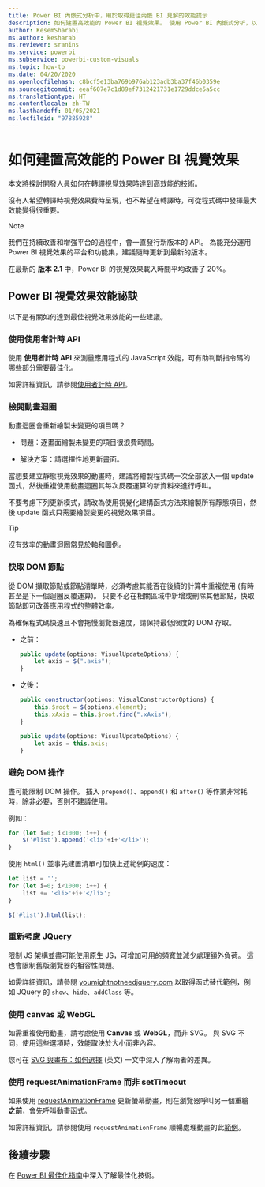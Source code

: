 ```yaml
---
title: Power BI 內嵌式分析中，用於取得更佳內嵌 BI 見解的效能提示
description: 如何建置高效能的 Power BI 視覺效果。 使用 Power BI 內嵌式分析，以便取得更佳的內嵌 BI 見解。
author: KesemSharabi
ms.author: kesharab
ms.reviewer: sranins
ms.service: powerbi
ms.subservice: powerbi-custom-visuals
ms.topic: how-to
ms.date: 04/20/2020
ms.openlocfilehash: c8bcf5e13ba769b976ab123adb3ba37f46b0359e
ms.sourcegitcommit: eeaf607e7c1d89ef7312421731e1729ddce5a5cc
ms.translationtype: HT
ms.contentlocale: zh-TW
ms.lasthandoff: 01/05/2021
ms.locfileid: "97885928"
---
```

# <a name="how-to-build-a-high-performance-power-bi-visual"></a>如何建置高效能的 Power BI 視覺效果
本文將探討開發人員如何在轉譯視覺效果時達到高效能的技術。 

沒有人希望轉譯時視覺效果費時呈現，也不希望在轉譯時，可從程式碼中發揮最大效能變得很重要。 

> [!NOTE]
> 我們在持續改善和增強平台的過程中，會一直發行新版本的 API。 為能充分運用 Power BI 視覺效果的平台和功能集，建議隨時更新到最新的版本。
>
> 在最新的 **版本 2.1** 中，Power BI 的視覺效果載入時間平均改善了 20%。

## <a name="power-bi-visual-performance-tips"></a>Power BI 視覺效果效能祕訣
以下是有關如何達到最佳視覺效果效能的一些建議。 

### <a name="use-user-timing-api"></a>使用使用者計時 API
使用 **使用者計時 API** 來測量應用程式的 JavaScript 效能，可有助判斷指令碼的哪些部分需要最佳化。

如需詳細資訊，請參閱[使用者計時 API](https://msdn.microsoft.com/library/hh772738(v=vs.85).aspx)。

### <a name="review-animation-loops"></a>檢閱動畫迴圈
動畫迴圈會重新繪製未變更的項目嗎？ 

 - 問題：逐畫面繪製未變更的項目很浪費時間。

 - 解決方案：請選擇性地更新畫面。 
 
當想要建立靜態視覺效果的動畫時，建議將繪製程式碼一次全部放入一個 update 函式，然後重複使用動畫迴圈其每次反覆運算的新資料來進行呼叫。

不要考慮下列更新模式，請改為使用視覺化建構函式方法來繪製所有靜態項目，然後 update 函式只需要繪製變更的視覺效果項目。 

   > [!TIP]
   > 沒有效率的動畫迴圈常見於軸和圖例。

### <a name="cache-dom-nodes"></a>快取 DOM 節點 
從 DOM 擷取節點或節點清單時，必須考慮其能否在後續的計算中重複使用 (有時甚至是下一個迴圈反覆運算)。 只要不必在相關區域中新增或刪除其他節點，快取節點即可改善應用程式的整體效率。

為確保程式碼快速且不會拖慢瀏覽器速度，請保持最低限度的 DOM 存取。 

- 之前： 

   ```javascript
   public update(options: VisualUpdateOptions) { 
       let axis = $(".axis"); 
   }
   ```

- 之後： 

   ```javascript
   public constructor(options: VisualConstructorOptions) { 
       this.$root = $(options.element); 
       this.xAxis = this.$root.find(".xAxis"); 
   } 
 
   public update(options: VisualUpdateOptions) { 
       let axis = this.axis; 
   }
   ```

### <a name="avoid-dom-manipulation"></a>避免 DOM 操作 
盡可能限制 DOM 操作。  插入 `prepend()`、`append()` 和 `after()` 等作業非常耗時，除非必要，否則不建議使用。

例如：

  ```javascript
  for (let i=0; i<1000; i++) { 
      $('#list').append('<li>'+i+'</li>');
  }
  ```

使用 `html()` 並事先建置清單可加快上述範例的速度： 

  ```javascript
  let list = ''; 
  for (let i=0; i<1000; i++) { 
      list += '<li>'+i+'</li>'; 
  } 

  $('#list').html(list); 
  ```

### <a name="reconsider-jquery"></a>重新考慮 JQuery

限制 JS 架構並盡可能使用原生 JS，可增加可用的頻寬並減少處理額外負荷。 這也會限制舊版瀏覽器的相容性問題。 

如需詳細資訊，請參閱 [youmightnotneedjquery.com](http://youmightnotneedjquery.com/) 以取得函式替代範例，例如 JQuery 的 `show`、`hide`、`addClass` 等。  

### <a name="use-canvas-or-webgl"></a>使用 canvas 或 WebGL 
如需重複使用動畫，請考慮使用 **Canvas** 或 **WebGL**，而非 SVG。 與 SVG 不同，使用這些選項時，效能取決於大小而非內容。 

您可在 [SVG 與畫布：如何選擇](/previous-versions/windows/internet-explorer/ie-developer/samples/gg193983(v=vs.85)) (英文) 一文中深入了解兩者的差異。 

### <a name="use-requestanimationframe-instead-of-settimeout"></a>使用 requestAnimationFrame 而非 setTimeout 
如果使用 [requestAnimationFrame](https://www.w3.org/TR/animation-timing/) 更新螢幕動畫，則在瀏覽器呼叫另一個重繪 **之前**，會先呼叫動畫函式。

如需詳細資訊，請參閱使用 `requestAnimationFrame` 順暢處理動畫的此[範例](https://testdrive-archive.azurewebsites.net/Graphics/RequestAnimationFrame/Default.html)。

## <a name="next-steps"></a>後續步驟

在 [Power BI 最佳化指南](../../guidance/power-bi-optimization.md)中深入了解最佳化技術。